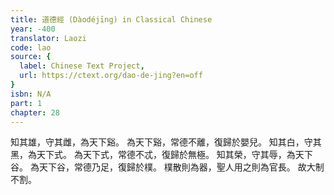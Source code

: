 ```yaml
---
title: 道德經 (Dàodéjīng) in Classical Chinese
year: -400
translator: Laozi
code: lao
source: {
  label: Chinese Text Project,
  url: https://ctext.org/dao-de-jing?en=off
}
isbn: N/A
part: 1
chapter: 28
---
```

知其雄，守其雌，為天下谿。
為天下谿，常德不離，復歸於嬰兒。
知其白，守其黑，為天下式。
為天下式，常德不忒，復歸於無極。
知其榮，守其辱，為天下谷。
為天下谷，常德乃足，復歸於樸。
樸散則為器，聖人用之則為官長。
故大制不割。